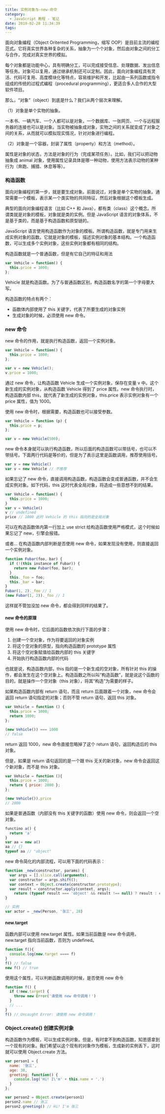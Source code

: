 ```yaml
---
title: 实例对象与-new-命令
category:
  - JavaScript 教程 - 笔记
date: 2019-02-28 11:34:39
tags:
---
```



面向对象编程（Object Oritented Programming，缩写 OOP）是目前主流的编程范式。它将真实世界各种复杂的关系，抽象为一个个对象，然后由对象之间的分工与合作，完成对真实世界的模拟。

每个对象都是功能中心，具有明确分工，可以完成接受信息、处理数据、发出信息等任务。对象可以复用，通过继承机制还可以定制。因此，面向对象编程具有灵活、代码可复用、高度模块化等特点，容易维护和开发，比起由一系列函数或指令组成的传统的过程式编程（procedural programming），更适合多人合作的大型软件项目。

那么，“对象”（object）到底是什么？我们从两个层次来理解。

（1）对象是单个实物的抽象。

一本书、一辆汽车、一个人都可以是对象，一个数据库、一张网页、一个与远程服务器的连接也可以是对象。当实物被抽象成对象，实物之间的关系就变成了对象之间的关系，从而就可以模拟现实情况，针对对象进行编程。

（2）对象是一个容器，封装了属性（property）和方法（method）。

属性是对象的状态，方法是对象的行为（完成某项任务）。比如，我们可以把动物抽象成 animal 对象，使用属性记录具体是哪一种动物，使用方法表示动物的某种行为（奔跑、捕猎、休息等等）。

### 构造函数

面向对象编程的第一步，就是要生成对象。前面说过，对象是单个实物的抽象。通常需要一个模板，表示某一个类实物的共同特征，然后对象根据这个模板生成。

典型的面向对象编程语言（比如 C++ 和 Java），都有类（class）这个概念。所谓类就是对象的模板，对象就是类的实例。但是 JavaScript 语言的对象体系，不是基于类的，而是基于构造函数和原型链的。

JavaScript 语言使用构造函数作为对象的模板。所谓构造函数，就是专门用来生成实例对象的函数。它就是对象的模板，描述实例对象的基本结构。一个构造函数，可以生成多个实例对象，这些实例对象都有相同的结构。

构造函数就是一个普通函数，但是有它自己的特征和用法

```js
var Vehicle = function() {
  this.price = 1000;
};
```

Vehicle 就是构造函数。为了与普通函数区别，构造函数名字的第一个字母要大写。

构造函数的特点有两个：

- 函数体内部使用了 this 关键字，代表了所要生成的对象实例
- 生成对象的时候，必须使用 new 命令。

### new 命令

new 命令的作用，就是执行构造函数，返回一个实例对象。

```js
var Vehicle = function() {
  this.price = 1000;
};

var v = new Vehicle();
v.price = 1000;
```

通过 new 命令，让构造函数 Vehicle 生成一个实例对象，保存在变量 v 中。这个新生成的实例对象，从构造函数 Vehicle 得到了 price 属性。new 命令执行时，构造函数内部 this，就代表了新生成的实例对象，this.price 表示实例对象有一个 price 属性，值为 1000。

使用 new 命令时，根据需要，构造函数也可以接受参数。

```js
var Vehicle = function (p) {
  this.price = p;
};

var v = new Vehicle(500);
```

new 命令本身就可以执行构造函数，所以后面的构造函数可以带括号，也可以不带括号。下面两行代码是等价的，但是为了表示这里是函数调用，推荐使用括号。

```js
var v = new Vehicle()
var v = new Vehicle // 不推荐
```

如果忘记了 new 命令，直接调用构造函数，构造函数会变成普通函数，并不会生成实例对象。如下代码，this 这时代表全局对象，将造成一些意想不到的结果。

```js
var Vehicle = function() {
  this.price = 1000;
}
var v = Vehicle()
v // undefined
price // 1000 此时 Vehicle 的 this 指向的是全局对象
```

可以在构造函数体内第一行加上 use strict 给构造函数使用严格模式，这个时候如果忘记了 new，引擎会报错。

或者... 在构造函数内部判断是否使用 new 命令，如果发现没有使用，则直接返回一个实例对象。

```js
function Fubar(foo, bar) {
  if (!(this instance of Fubar)) {
    return new Fubar(foo, bar);
  }
  this._foo = foo;
  this._bar = bar;
}
Fubar(1, 2)._foo // 1
(new Fubar(1, 2))._foo // 1
```

这样就不管加没加 new 命令，都会得到同样的结果了。

#### new 命令的原理

使用 new 命令时，它后面的函数依次执行下面的步骤：

1. 创建一个空对象，作为将要返回的对象实例
2. 将这个空对象的原型，指向构造函数的 prototype 属性
3. 将这个空对象赋值给函数内部的 this 关键字
4. 开始执行构造函数内部的代码

也就是说，构造函数内部，this 指的是一个新生成的空对象，所有针对 this 的操作，都会发生在这个空对象上。构造函数之所以叫“构造函数”，就是说这个函数的目的，就是操作一个空对象（this 对象），将其“构造”为需要的样子。

如果构造函数内部有 return 语句，而且 return 后面跟着一个对象，new 命令会返回 return 语句指定的对象；否则不管 return 语句，返回 this 对象。

```js
var Vehicle = function () {
  this.price = 1000;
  return 1000;
};

(new Vehicle()) === 1000
// false
```

return 返回 1000，new 命令直接忽略掉了这个 return 语句，返回构造后的 this 对象。

但是，如果是 return 语句返回的是一个跟 this 无关的新对象，new 命令会返回这个新对象，而不是 this 对象。

```js
var Vehicle = function (){
  this.price = 1000;
  return { price: 2000 };
};

(new Vehicle()).price
// 2000
```

如果是普通函数（内部没有 this 关键字的函数）使用 new 命令，则会返回一个空对象。

```js
functino a() {
  return 'a'
}
var aa = new a()
aa // {}
typeof aa // "object"
```

new 命令简化的内部流程，可以用下面的代码表示：

```js
function _new(constructor, params) {
  var args = [].slice.call(arguments);
  var constructor = args.shift();
  var context = Object.create(constructor.prototype);
  var result = constructor.apply(context, args);
	return (typeof result === 'object' && result !== null) ? result : context;
}

// 实例
var actor = _new(Person, '张三', 28)
```

#### new.target 

函数内部可以使用 new.target 属性。如果当前函数是 new 命令调用，new.target 指向当前函数，否则为 undefined。

```js
function f(){
  console.log(new.target ==== f)
}
f() // false
new f() // true
```

使用这个属性，可以判断函数调用的时候，是否使用 new 命令

```js
function f() {
  if (!new.target) {
    throw new Error('请使用 new 命令调用！')
  }
  // ...
}
f() // Uncaught Error: 请使用 new 命令调用！
```

### Object.create() 创建实例对象

构造函数作为模板，可以生成实例对象。但是，有时拿不到构造函数，知恩感拿到一个现有的对象。我们希望以这个现有的对象作为模板，生成新的实例丢下，这时就可以使用 Object.create 方法。

```js
var person1 = {
  name: '张三',
  age: 38,
  greeting: function() {
    console.log('Hi! I\'m' + this.name + '.')
  } 
};

var person2 = Object.create(person1)
person2.name // 张三
person2.greeting() // Hi! I'm 张三
```

